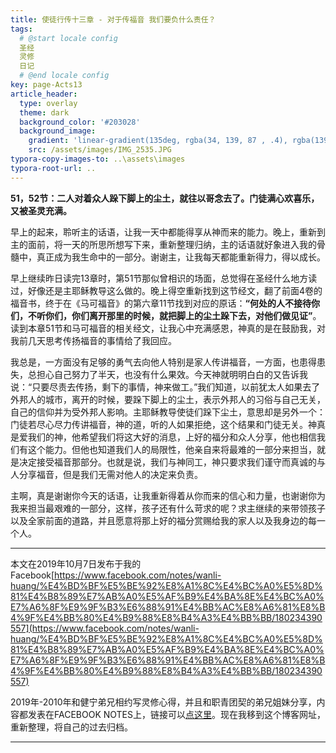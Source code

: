 ```yaml
---
title: 使徒行传十三章 - 对于传福音 我们要负什么责任？
tags: 
  # @start locale config
  圣经
  灵修
  日记
  # @end locale config
key: page-Acts13
article_header:
  type: overlay
  theme: dark
  background_color: '#203028'
  background_image:
    gradient: 'linear-gradient(135deg, rgba(34, 139, 87 , .4), rgba(139, 34, 139, .4))'
    src: /assets/images/IMG_2535.JPG
typora-copy-images-to: ..\assets\images
typora-root-url: ..
---
```


**51，52节：二人对着众人跺下脚上的尘土，就往以哥念去了。门徒满心欢喜乐，又被圣灵充满。**

<!--more-->

早上的起来，聆听主的话语，让我一天中都能得享从神而来的能力。晚上，重新到主的面前，将一天的所思所想写下来，重新整理归纳，主的话语就好象进入我的骨髓中，真正成为我生命中的一部分。谢谢主，让我每天都能重新得力，得以成长。

早上继续昨日读完13章时，第51节那似曾相识的场面，总觉得在圣经什么地方读过，好像还是主耶稣教导这么做的。晚上得空重新找到这节经文，翻了前面4卷的福音书，终于在《马可福音》的第六章11节找到对应的原话：**“何处的人不接待你们，不听你们，你们离开那里的时候，就把脚上的尘土跺下去，对他们做见证”**。读到本章51节和马可福音的相关经文，让我心中充满感恩，神真的是在鼓励我，对我前几天思考传扬福音的事情给了我回应。

我总是，一方面没有足够的勇气去向他人特别是家人传讲福音，一方面，也患得患失，总担心自己努力了半天，也没有什么果效。今天神就明明白白的又告诉我说：“只要尽责去传扬，剩下的事情，神来做工。”我们知道，以前犹太人如果去了外邦人的城市，离开的时候，要跺下脚上的尘土，表示外邦人的习俗与自己无关，自己的信仰并为受外邦人影响。主耶稣教导使徒们跺下尘土，意思却是另外一个：门徒若尽心尽力传讲福音，神的道，听的人如果拒绝，这个结果和门徒无关。神真是爱我们的神，他希望我们将这大好的消息，上好的福分和众人分享，他也相信我们有这个能力。但他也知道我们人的局限性，他亲自来将最难的一部分来担当，就是决定接受福音那部分。也就是说，我们与神同工，神只要求我们谨守而真诚的与人分享福音，但是我们无需对他人的决定来负责。

主啊，真是谢谢你今天的话语，让我重新得着从你而来的信心和力量，也谢谢你为我来担当最艰难的一部分，这样，孩子还有什么苛求的呢？求主继续的来带领孩子以及全家前面的道路，并且愿意将那上好的福分赏赐给我的家人以及我身边的每一个人。

---

本文在2019年10月7日发布于我的Facebook[https://www.facebook.com/notes/wanli-huang/%E4%BD%BF%E5%BE%92%E8%A1%8C%E4%BC%A0%E5%8D%81%E4%B8%89%E7%AB%A0%E5%AF%B9%E4%BA%8E%E4%BC%A0%E7%A6%8F%E9%9F%B3%E6%88%91%E4%BB%AC%E8%A6%81%E8%B4%9F%E4%BB%80%E4%B9%88%E8%B4%A3%E4%BB%BB/180234390557](https://www.facebook.com/notes/wanli-huang/%E4%BD%BF%E5%BE%92%E8%A1%8C%E4%BC%A0%E5%8D%81%E4%B8%89%E7%AB%A0%E5%AF%B9%E4%BA%8E%E4%BC%A0%E7%A6%8F%E9%9F%B3%E6%88%91%E4%BB%AC%E8%A6%81%E8%B4%9F%E4%BB%80%E4%B9%88%E8%B4%A3%E4%BB%BB/180234390557)

2019年-2010年和健宁弟兄相约写灵修心得，并且和职青团契的弟兄姐妹分享，内容都发表在FACEBOOK NOTES上，链接可以[点这里](https://www.facebook.com/wanli.huang/notes)。现在我移到这个博客网址，重新整理，将自己的过去归档。

---





